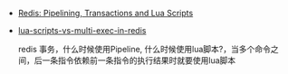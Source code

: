 - [Redis: Pipelining, Transactions and Lua Scripts](https://rafaeleyng.github.io/redis-pipelining-transactions-and-lua-scripts) 

- [lua-scripts-vs-multi-exec-in-redis](https://stackoverflow.com/questions/62970603/lua-scripts-vs-multi-exec-in-redis)

  redis 事务，什么时候使用Pipeline, 什么时候使用lua脚本?，当多个命令之间，后一条指令依赖前一条指令的执行结果时就要使用lua脚本
